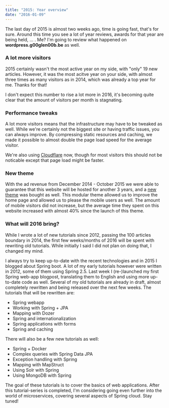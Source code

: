 ```yaml
---
title: "2015: Year overview"
date: "2016-01-09"
---
```


The last day of 2015 is almost two weeks ago, time is going fast, that's for sure. Around this time you see a lot of year reviews, awards for that year are being held, ... . Me? I'm going to review what happened on **wordpress.g00glen00b.be** as well.

### A lot more visitors

2015 certainly wasn't the most active year on my side, with "only" 19 new articles. However, it was the most acitve year on your side, with almost three times as many visitors as in 2014, which was already a top year for me. Thanks for that!

I don't expect this number to rise a lot more in 2016, it's becoming quite clear that the amount of visitors per month is stagnating.

### Performance tweaks

A lot more visitors means that the infrastructure may have to be tweaked as well. While we're certainly not the biggest site or having traffic issues, you can always improve. By compressing static resources and caching, we made it possible to almost double the page load speed for the average visitor.

We're also using [Cloudflare](https://www.cloudflare.com/) now, though for most visitors this should not be noticable except that page load might be faster.

### New theme

With the ad revenue from December 2014 - October 2015 we were able to guarantee that this website will be hosted for another 3 years, and a [new theme](https://siteorigin.com/theme/vantage/) was bought as well. This modular theme allowed us to improve the home page and allowed us to please the mobile users as well. The amount of mobile visitors did not increase, but the average time they spent on this website increased with almost 40% since the launch of this theme.

### What will 2016 bring?

While I wrote a lot of new tutorials since 2012, passing the 100 articles boundary in 2014, the first few weeks/months of 2016 will be spent with rewriting old tutorials. While initially I said I did not plan on doing that, I changed my mind.

I always try to keep up-to-date with the recent technologies and in 2015 I blogged about Spring boot. A lot of my early tutorials however were written in 2012, some of them using Spring 2.5. Last week I (re-)launched my first Spring web-app blogpost, translating them to English and using more up-to-date code as well. Several of my old tutorials are already in draft, almost completely rewritten and being released over the next few weeks. The tutorials that will be rewritten are:

- Spring webapp
- Working with Spring + JPA
- Mapping with Dozer
- Spring and internationalization
- Spring applications with forms
- Spring and caching

There will also be a few new tutorials as well:

- Spring + Docker
- Complex queries with Spring Data JPA
- Exception handling with Spring
- Mapping with MapStruct
- Using Solr with Spring
- Using MongoDB with Spring

The goal of these tutorials is to cover the basics of web applications. After this tutorial-series is completed, I'm considering going even further into the world of microservices, covering several aspects of Spring cloud. Stay tuned!
